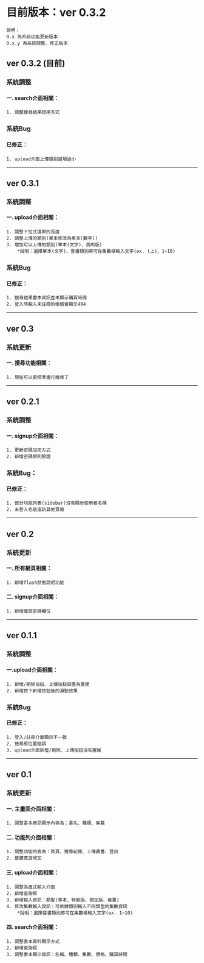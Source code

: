 # 目前版本：ver 0.3.2  
	說明：
 	0.x 為系統功能更新版本  
 	0.x.y 為系統調整、修正版本
## ver 0.3.2 (目前)
### 系統調整  
#### 一. search介面相關：  
	1. 調整搜尋結果排序方式

### 系統Bug
#### 已修正：  
	1. upload介面上傳類別選項過小

---

## ver 0.3.1  
### 系統調整  
#### 一. upload介面相關：  
	1. 調整下拉式選單的長度   
	2. 調整上傳的類別(單本修改為單本(數字))  
	3. 增加可以上傳的類別(單本(文字)、首刷版)
		*說明：選擇單本(文字)、套書類別將可在集數框輸入文字(ex. (上)、1~10)
### 系統Bug
#### 已修正：  
	1. 搜尋結果書本資訊並未顯示購買時間  
	2. 登入時輸入未註冊的帳號會顯示404

---

## ver 0.3  
### 系統更新  
#### 一. 搜尋功能相關：  
	1. 現在可以更精準進行搜尋了

---

## ver 0.2.1  
### 系統調整
#### 一. signup介面相關：  
	1. 更新密碼加密方式  
	2. 新增密碼規則驗證  
### 系統Bug：
#### 已修正：  
	1. 部分功能列表(sidebar)沒有顯示使用者名稱
	2. 未登入也能造訪其他頁面

---

## ver 0.2  
### 系統更新  
#### 一. 所有網頁相關：
	1. 新增flash狀態說明功能  
#### 二. signup介面相關：
	1. 新增確認密碼欄位  

---

## ver 0.1.1  
### 系統調整  
#### 一.upload介面相關：  
	1. 新增/刪除按鈕、上傳按鈕設置為置尾  
	2. 新增按下新增按鈕後的滑動效果  
### 系統Bug
#### 已修正：
	1. 登入/註冊介面顯示不一致  
	2. 搜尋框位置錯誤  
	3. upload介面新增/刪除、上傳按鈕沒有置尾  

---

## ver 0.1  
### 系統更新  
#### 一. 主畫面介面相關：  
	1. 調整書本資訊顯示內容為：書名、種類、集數  
#### 二. 功能列介面相關：  
	1. 調整功能列表為：首頁、搜尋紀錄、上傳藏書、登出  
	2. 整體寬度增加  
#### 三. upload介面相關：
	1. 調整為直式輸入介面  
	2. 新增查詢框    
	3. 新增輸入資訊：類型(單本、特裝版、限定版、套書)  
	4. 修改集數輸入資訊：可依據類別輸入不同類型的集數資訊  
		*說明：選擇套書類別將可在集數框輸入文字(ex. 1~10)  
#### 四. search介面相關：  
	1. 調整書本資料顯示方式  
	2. 新增查詢框  
	3. 調整書本顯示資訊：名稱、種類、集數、價格、購買時間
